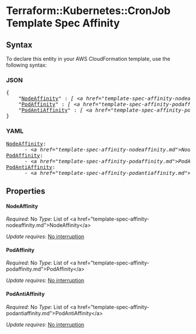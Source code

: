 # Terraform::Kubernetes::CronJob Template Spec Affinity

## Syntax

To declare this entity in your AWS CloudFormation template, use the following syntax:

### JSON

<pre>
{
    "<a href="#nodeaffinity" title="NodeAffinity">NodeAffinity</a>" : <i>[ &lt;a href=&#34;template-spec-affinity-nodeaffinity.md&#34;&gt;NodeAffinity&lt;/a&gt;, ... ]</i>,
    "<a href="#podaffinity" title="PodAffinity">PodAffinity</a>" : <i>[ &lt;a href=&#34;template-spec-affinity-podaffinity.md&#34;&gt;PodAffinity&lt;/a&gt;, ... ]</i>,
    "<a href="#podantiaffinity" title="PodAntiAffinity">PodAntiAffinity</a>" : <i>[ &lt;a href=&#34;template-spec-affinity-podantiaffinity.md&#34;&gt;PodAntiAffinity&lt;/a&gt;, ... ]</i>
}
</pre>

### YAML

<pre>
<a href="#nodeaffinity" title="NodeAffinity">NodeAffinity</a>: <i>
      - &lt;a href=&#34;template-spec-affinity-nodeaffinity.md&#34;&gt;NodeAffinity&lt;/a&gt;</i>
<a href="#podaffinity" title="PodAffinity">PodAffinity</a>: <i>
      - &lt;a href=&#34;template-spec-affinity-podaffinity.md&#34;&gt;PodAffinity&lt;/a&gt;</i>
<a href="#podantiaffinity" title="PodAntiAffinity">PodAntiAffinity</a>: <i>
      - &lt;a href=&#34;template-spec-affinity-podantiaffinity.md&#34;&gt;PodAntiAffinity&lt;/a&gt;</i>
</pre>

## Properties

#### NodeAffinity

_Required_: No
_Type_: List of &lt;a href=&#34;template-spec-affinity-nodeaffinity.md&#34;&gt;NodeAffinity&lt;/a&gt;

_Update requires_: [No interruption](https://docs.aws.amazon.com/AWSCloudFormation/latest/UserGuide/using-cfn-updating-stacks-update-behaviors.html#update-no-interrupt)

#### PodAffinity

_Required_: No
_Type_: List of &lt;a href=&#34;template-spec-affinity-podaffinity.md&#34;&gt;PodAffinity&lt;/a&gt;

_Update requires_: [No interruption](https://docs.aws.amazon.com/AWSCloudFormation/latest/UserGuide/using-cfn-updating-stacks-update-behaviors.html#update-no-interrupt)

#### PodAntiAffinity

_Required_: No
_Type_: List of &lt;a href=&#34;template-spec-affinity-podantiaffinity.md&#34;&gt;PodAntiAffinity&lt;/a&gt;

_Update requires_: [No interruption](https://docs.aws.amazon.com/AWSCloudFormation/latest/UserGuide/using-cfn-updating-stacks-update-behaviors.html#update-no-interrupt)

